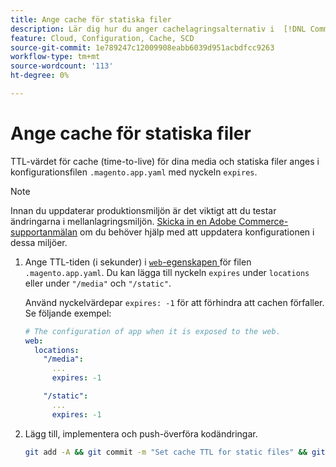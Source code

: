 ```yaml
---
title: Ange cache för statiska filer
description: Lär dig hur du anger cachelagringsalternativ i  [!DNL Commerce] programmets konfigurationsfil.
feature: Cloud, Configuration, Cache, SCD
source-git-commit: 1e789247c12009908eabb6039d951acbdfcc9263
workflow-type: tm+mt
source-wordcount: '113'
ht-degree: 0%

---
```


# Ange cache för statiska filer

TTL-värdet för cache (time-to-live) för dina media och statiska filer anges i konfigurationsfilen `.magento.app.yaml` med nyckeln `expires`.

>[!NOTE]
>
>Innan du uppdaterar produktionsmiljön är det viktigt att du testar ändringarna i mellanlagringsmiljön. [Skicka in en Adobe Commerce-supportanmälan](https://experienceleague.adobe.com/docs/commerce-knowledge-base/kb/help-center-guide/magento-help-center-user-guide.html#submit-ticket) om du behöver hjälp med att uppdatera konfigurationen i dessa miljöer.

1. Ange TTL-tiden (i sekunder) i [`web`-egenskapen ](web-property.md) för filen `.magento.app.yaml`. Du kan lägga till nyckeln `expires` under `locations` eller under `"/media"` och `"/static"`.

   Använd nyckelvärdepar `expires: -1` för att förhindra att cachen förfaller. Se följande exempel:

   ```yaml
   # The configuration of app when it is exposed to the web.
   web:
     locations:
       "/media":
         ...
         expires: -1
   
       "/static":
         ...
         expires: -1
   ```

1. Lägg till, implementera och push-överföra kodändringar.

   ```bash
   git add -A && git commit -m "Set cache TTL for static files" && git push origin <branch-name>
   ```

